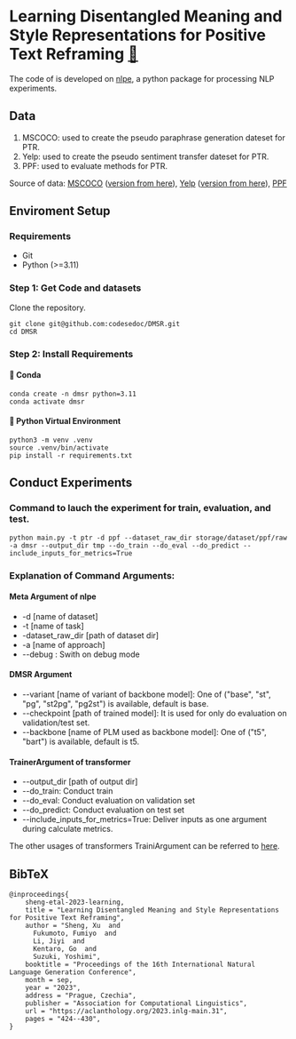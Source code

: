 # Learning Disentangled Meaning and Style Representations for Positive Text Reframing [:link:](https://aclanthology.org/2023.inlg-main.31/)

The code of is developed on [nlpe](https://github.com/codesedoc/nlpe), a python package for processing NLP experiments.

## Data
<ol>
    <li> MSCOCO: used to create the pseudo paraphrase generation dateset for PTR. </li>
    <li> Yelp: used to create the pseudo sentiment transfer dateset for PTR. </li>
    <li> PPF: used to evaluate methods for PTR. </li>
</ol>

Source of data: [MSCOCO](https://cocodataset.org/#home) ([version from here](https://github.com/IBM/quality-controlled-paraphrase-generation/tree/main/data/mscoco)), [Yelp](https://www.yelp.com/dataset) ([version from here](https://github.com/shentianxiao/language-style-transfer/tree/master/data/yelp)), [PPF](https://github.com/SALT-NLP/positive-frames)

## Enviroment Setup
### Requirements
<ul>
    <li> Git </li>
    <li> Python (>=3.11) </li>
</ul>

### Step 1: Get Code and datasets
Clone the repository.
```shell
git clone git@github.com:codesedoc/DMSR.git
cd DMSR
```
### Step 2: Install Requirements
#### :large_blue_diamond: Conda
```shell
conda create -n dmsr python=3.11
conda activate dmsr
```
#### :large_blue_diamond: Python Virtual Environment
```shell
python3 -m venv .venv
source .venv/bin/activate
pip install -r requirements.txt
```
## Conduct Experiments

### Command to lauch the experiment for train, evaluation, and test.
```shell
python main.py -t ptr -d ppf --dataset_raw_dir storage/dataset/ppf/raw  -a dmsr --output_dir tmp --do_train --do_eval --do_predict --include_inputs_for_metrics=True 
```

### Explanation of Command Arguments:
#### Meta Argument of nlpe
<ul>
    <li> -d [name of dataset] </li>
    <li> -t [name of task] </li>
    <li> -dataset_raw_dir [path of dataset dir] </li>
    <li> -a [name of approach] </li>
    <li> --debug : Swith on debug mode</li>
</ul>

#### DMSR Argument
<ul>
    <li> --variant [name of variant of backbone model]: One of ("base", "st", "pg", "st2pg", "pg2st") is available, default is base.  </li>
    <li> --checkpoint [path of trained model]: It is used for only do evaluation on validation/test set. </li>
    <li> --backbone [name of PLM used as backbone model]: One of ("t5", "bart") is available, default is t5. </li>
</ul>

#### TrainerArgument of transformer
<ul>
    <li> --output_dir [path of output dir] </li>
    <li> --do_train: Conduct train</li>
    <li> --do_eval: Conduct evaluation on validation set</li>
    <li> --do_predict: Conduct  evaluation on test set</li>
    <li> --include_inputs_for_metrics=True: Deliver inputs as one argument during calculate metrics. </li>
</ul>

The other usages of transformers TrainiArgument can be referred to [here](https://huggingface.co/docs/transformers/v4.45.2/en/main_classes/trainer#transformers.TrainingArguments).


## BibTeX

```
@inproceedings{
    sheng-etal-2023-learning,
    title = "Learning Disentangled Meaning and Style Representations for Positive Text Reframing",
    author = "Sheng, Xu  and
      Fukumoto, Fumiyo  and
      Li, Jiyi  and
      Kentaro, Go  and
      Suzuki, Yoshimi",
    booktitle = "Proceedings of the 16th International Natural Language Generation Conference",
    month = sep,
    year = "2023",
    address = "Prague, Czechia",
    publisher = "Association for Computational Linguistics",
    url = "https://aclanthology.org/2023.inlg-main.31",
    pages = "424--430",
}
```